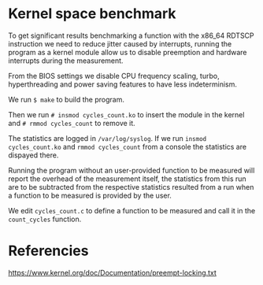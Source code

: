 # Kernel space benchmark

To get significant results benchmarking a function with the x86_64 RDTSCP instruction we need to reduce jitter caused by interrupts,
running the program as a kernel module allow us to disable preemption and hardware interrupts during the measurement.

From the BIOS settings we disable CPU frequency scaling, turbo, hyperthreading and power saving features to have less indeterminism.

We run ```$ make``` to build the program.

Then we run ```# insmod cycles_count.ko``` to insert the module in the kernel and ```# rmmod cycles_count``` to remove it.

The statistics are logged in ```/var/log/syslog```.
If we run ```insmod cycles_count.ko``` and ```rmmod cycles_count``` from a console the statistics are dispayed there.

Running the program without an user-provided function to be measured will report the overhead of the measurement itself, the statistics from this run are to be
subtracted from the respective statistics resulted from a run when a function to be measured is provided by the user.

We edit ```cycles_count.c``` to define a function to be measured and call it in the ```count_cycles``` function.

# Referencies

https://www.kernel.org/doc/Documentation/preempt-locking.txt
